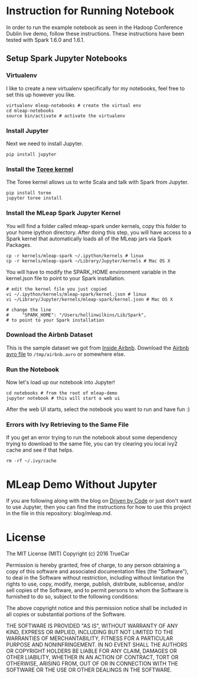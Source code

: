 # Instruction for Running Notebook

In order to run the example notebook as seen in the Hadoop Conference Dublin live demo, follow these instructions. These instructions have been tested with Spark 1.6.0 and 1.6.1.

## Setup Spark Jupyter Notebooks

### Virtualenv

I like to create a new virtualenv specifically for my notebooks, feel free to set this up however you like.

```
virtualenv mleap-notebooks # create the virtual env
cd mleap-notebooks
source bin/activate # activate the virtualenv
```

### Install Jupyter

Next we need to install Jupyter.

```
pip install jupyter
```

### Install the [Toree kernel](https://github.com/apache/incubator-toree)

The Toree kernel allows us to write Scala and talk with Spark from Jupyter.

```
pip install toree
jupyter toree install
```

### Install the MLeap Spark Jupyter Kernel

You will find a folder called mleap-spark under kernels, copy this folder to your home ipython directory. After doing this step, you will have access to a Spark kernel that automatically loads all of the MLeap jars via Spark Packages.

```
cp -r kernels/mleap-spark ~/.ipython/kernels # linux
cp -r kernels/mleap-spark ~/Library/Jupyter/kernels # Mac OS X
```

You will have to modify the SPARK_HOME environment variable in the kernel.json file to point to your Spark installation.

```
# edit the kernel file you just copied
vi ~/.ipython/kernels/mleap-spark/kernel.json # linux
vi ~/Library/Jupyter/kernels/mleap-spark/kernel.json # Mac OS X

# change the line
#     "SPARK_HOME": "/Users/hollinwilkins/Lib/Spark", 
# to point to your Spark installation
```

### Download the Airbnb Dataset

This is the sample dataset we got from [Inside Airbnb](http://insideairbnb.com/get-the-data.html). Download the [Airbnb avro file](https://www.dropbox.com/s/ncb3dh9aqyh649i/airbnb.avro\?dl\=0) to `/tmp/airbnb.avro` or somewhere else.

### Run the Notebook

Now let's load up our notebook into Jupyter!

```
cd notebooks # from the root of mleap-demo
jupyter notebook # this will start a web ui
```

After the web UI starts, select the notebook you want to run and have fun :)

### Errors with Ivy Retrieving to the Same File

If you get an error trying to run the notebook about some dependency trying to download to the same file, you can try clearing you local ivy2 cache and see if that helps.

```
rm -rf ~/.ivy/cache
```

# MLeap Demo Without Jupyter

If you are following along with the blog on [Driven by Code](https://drivenbycode.com) or just don't want to use Jupyter, then you can find the instructions for how to use this project in the file in this repository: blog/mleap.md.

# License

The MIT License (MIT)
Copyright (c) 2016 TrueCar

Permission is hereby granted, free of charge, to any person obtaining a copy of
this software and associated documentation files (the "Software"), to deal in
the Software without restriction, including without limitation the rights to
use, copy, modify, merge, publish, distribute, sublicense, and/or sell copies
of the Software, and to permit persons to whom the Software is furnished to do
so, subject to the following conditions:

The above copyright notice and this permission notice shall be included in all
copies or substantial portions of the Software.

THE SOFTWARE IS PROVIDED "AS IS", WITHOUT WARRANTY OF ANY KIND, EXPRESS OR
IMPLIED, INCLUDING BUT NOT LIMITED TO THE WARRANTIES OF MERCHANTABILITY,
FITNESS FOR A PARTICULAR PURPOSE AND NONINFRINGEMENT. IN NO EVENT SHALL THE
AUTHORS OR COPYRIGHT HOLDERS BE LIABLE FOR ANY CLAIM, DAMAGES OR OTHER
LIABILITY, WHETHER IN AN ACTION OF CONTRACT, TORT OR OTHERWISE, ARISING FROM,
OUT OF OR IN CONNECTION WITH THE SOFTWARE OR THE USE OR OTHER DEALINGS IN THE
SOFTWARE.

